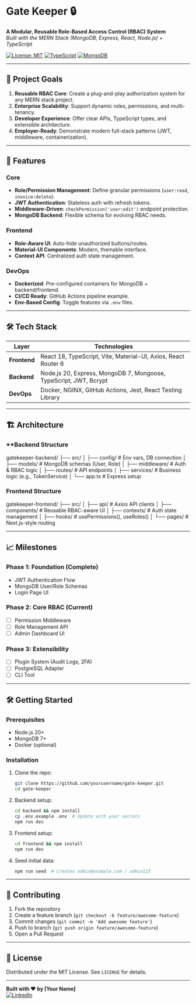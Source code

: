# Gate Keeper 🔒

**A Modular, Reusable Role-Based Access Control (RBAC) System**  
*Built with the MERN Stack (MongoDB, Express, React, Node.js) + TypeScript*  

[![License: MIT](https://img.shields.io/badge/License-MIT-blue.svg)](https://opensource.org/licenses/MIT) 
[![TypeScript](https://img.shields.io/badge/TypeScript-5.0%2B-blue)](https://www.typescriptlang.org/)
[![MongoDB](https://img.shields.io/badge/MongoDB-7.0%2B-green)](https://www.mongodb.com/)

---

## 🎯 Project Goals
1. **Reusable RBAC Core**: Create a plug-and-play authorization system for any MERN stack project.
2. **Enterprise Scalability**: Support dynamic roles, permissions, and multi-tenancy.
3. **Developer Experience**: Offer clear APIs, TypeScript types, and extensible architecture.
4. **Employer-Ready**: Demonstrate modern full-stack patterns (JWT, middleware, containerization).

---

## 🚀 Features

### **Core**
- **Role/Permission Management**: Define granular permissions (`user:read`, `invoice:delete`).
- **JWT Authentication**: Stateless auth with refresh tokens.
- **Middleware-Driven**: `checkPermission('user:edit')` endpoint protection.
- **MongoDB Backend**: Flexible schema for evolving RBAC needs.

### **Frontend**
- **Role-Aware UI**: Auto-hide unauthorized buttons/routes.
- **Material-UI Components**: Modern, themable interface.
- **Context API**: Centralized auth state management.

### **DevOps**
- **Dockerized**: Pre-configured containers for MongoDB + backend/frontend.
- **CI/CD Ready**: GitHub Actions pipeline example.
- **Env-Based Config**: Toggle features via `.env` files.

---

## 🛠️ Tech Stack

| Layer       | Technologies                                                                 |
|-------------|------------------------------------------------------------------------------|
| **Frontend**| React 18, TypeScript, Vite, Material-UI, Axios, React Router 6               |
| **Backend** | Node.js 20, Express, MongoDB 7, Mongoose, TypeScript, JWT, Bcrypt            |
| **DevOps**  | Docker, NGINX, GitHub Actions, Jest, React Testing Library                   |

---

## 🏗️ Architecture

### **Backend Structure

gatekeeper-backend/
├── src/
│   ├── config/        # Env vars, DB connection
│   ├── models/        # MongoDB schemas (User, Role)
│   ├── middleware/    # Auth & RBAC logic
│   ├── routes/        # API endpoints
│   ├── services/      # Business logic (e.g., TokenService)
│   └── app.ts         # Express setup

### **Frontend Structure**
gatekeeper-frontend/
├── src/
│   ├── api/           # Axios API clients
│   ├── components/    # Reusable RBAC-aware UI
│   ├── contexts/      # Auth state management
│   ├── hooks/         # usePermissions(), useRoles()
│   └── pages/         # Next.js-style routing

---

## 📈 Milestones

### **Phase 1: Foundation (Complete)**
- JWT Authentication Flow
- MongoDB User/Role Schemas
- Login Page UI

### **Phase 2: Core RBAC (Current)**
- [ ] Permission Middleware
- [ ] Role Management API
- [ ] Admin Dashboard UI

### **Phase 3: Extensibility**
- [ ] Plugin System (Audit Logs, 2FA)
- [ ] PostgreSQL Adapter
- [ ] CLI Tool

---

## 🛠️ Getting Started

### **Prerequisites**
- Node.js 20+
- MongoDB 7+
- Docker (optional)

### **Installation**
1. Clone the repo:
   ```bash
   git clone https://github.com/yourusername/gate-keeper.git
   cd gate-keeper
   ```

2. Backend setup:
   ```bash
   cd backend && npm install
   cp .env.example .env  # Update with your secrets
   npm run dev
   ```

3. Frontend setup:
   ```bash
   cd frontend && npm install
   npm run dev
   ```

4. Seed initial data:
   ```bash
   npm run seed  # Creates admin@example.com / admin123
   ```

---

## 🤝 Contributing
1. Fork the repository
2. Create a feature branch (`git checkout -b feature/awesome-feature`)
3. Commit changes (`git commit -m 'Add awesome feature'`)
4. Push to branch (`git push origin feature/awesome-feature`)
5. Open a Pull Request

---

## 📄 License
Distributed under the MIT License. See `LICENSE` for details.

---

**Built with ❤️ by [Your Name]**  
[![LinkedIn](https://img.shields.io/badge/LinkedIn-Connect-blue)](https://linkedin.com/in/yourprofile)
